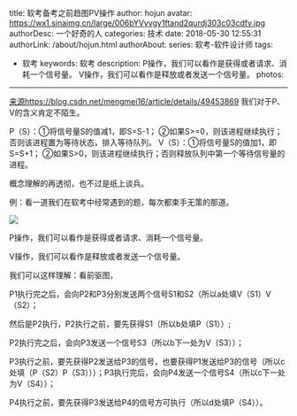 title: 软考备考之前趋图PV操作
author: hojun
avatar: https://wx1.sinaimg.cn/large/006bYVyvgy1ftand2qurdj303c03cdfv.jpg
authorDesc: 一个好奇的人
categories: 技术
date: 2018-05-30 12:55:31
authorLink: /about/hojun.html
authorAbout:
series: 软考-软件设计师
tags:
 - 软考
keywords: 软考
description: P操作，我们可以看作是获得或者请求、消耗一个信号量。 V操作，我们可以看作是释放或者发送一个信号量。
photos:
---
[来源](https://blog.csdn.net/mengmei16/article/details/49453869)https://blog.csdn.net/mengmei16/article/details/49453869
 我们对于P、V的含义肯定不陌生。

P（S）：①将信号量S的值减1，即S=S-1；
       ②如果S>=0，则该进程继续执行；否则该进程置为等待状态，排入等待队列。
V（S）：①将信号量S的值加1，即S=S+1；
       ②如果S>0，则该进程继续执行；否则释放队列中第一个等待信号量的进程。

   概念理解的再透彻，也不过是纸上谈兵。

例：看一道我们在软考中经常遇到的题，每次都束手无策的那道。

![](https://wx1.sinaimg.cn/large/006bYVyvgy1fre3kkgn7cj30kb0b6acl.jpg)

P操作，我们可以看作是获得或者请求、消耗一个信号量。

V操作，我们可以看作是释放或者发送一个信号量。


我们可以这样理解：看前驱图，

P1执行完之后，会向P2和P3分别发送两个信号S1和S2（所以a处填V（S1）V（S2）；

然后是P2执行，P2执行之前，要先获得S1（所以b处填P（S1））;

P2执行完之后，会向P3发送一个信号S3（所以b下一处为V（S3））；

P3执行之前，要先获得P2发送给P3的信号，也要获得P1发送给P3的信号（所以c处填（P（S2）P（S3）））；P3执行完后，会向P4发送一个信号S4（所以c下一处为V（S4））；

P4执行之前，要先获得P3发送给P4的信号方可执行（所以d处填P（S4））。